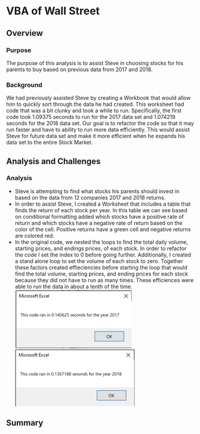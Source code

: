 # VBA of Wall Street
## Overview
### Purpose
The purpose of this analysis is to assist Steve in choosing stocks for his parents to buy based on previous data from 2017 and 2018.

### Background
We had previously assisted Steve by creating a Workbook that would allow him to quickly sort through the data he had created. This worksheet had code that was a bit clunky and took a while to run. Specifically, the first code took 1.09375 seconds to run for the 2017 data set and 1.074219 seconds for the 2018 data set. Our goal is to refactor the code so that it may run faster and have to ability to run more data efficiently. This would assist Steve for future data set and make it more efficient when he expands his data set to the entire Stock Market.

## Analysis and Challenges
### Analysis
- Steve is attempting to find what stocks his parents should invest in based on the data from 12 companies 2017 and 2018 returns.
- In order to assist Steve, I created a Worksheet that includes a table that finds the return of each stock per year. In this table we can see based on conditional formatting added which stocks have a positive rate of return and which stocks have a negative rate of return based on the color of the cell. Positive returns have a green cell and negative returns are colored red. 
- In the original code, we nested the loops to find the total daily volume, starting prices, and endings prices, of each stock. In order to refactor the code I set the index to 0 before going further. Additionally, I created a stand alone loop to set the volume of each stock to zero. Together these factors created effieciencies before starting the loop that would find the total volume, starting prices, and ending prices for each stock because they did not have to run as many times. These efficiences were able to run the data in about a tenth of the time.
![2017 VBA Data](https://github.com/AnnieShaffer/stock-analysis/blob/master/Resources/VBA_Challenge_2017.png)
![2018 VBA Data](https://github.com/AnnieShaffer/stock-analysis/blob/master/Resources/VBA_Challenge_2018.png)

## Summary

